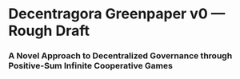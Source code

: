 # Decentragora Greenpaper v0 — Rough Draft
### A Novel Approach to Decentralized Governance through Positive-Sum Infinite Cooperative Games
